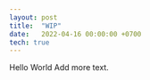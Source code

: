 ```yaml
---
layout: post  
title:  "WIP"
date:   2022-04-16 00:00:00 +0700   
tech: true
---
```



Hello World Add more text.